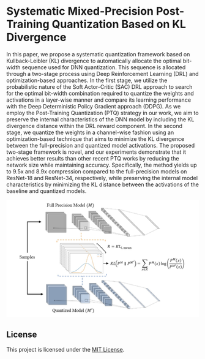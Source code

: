 # Systematic Mixed-Precision Post-Training Quantization Based on KL Divergence

In this paper, we propose a systematic quantization framework based on Kullback-Leibler (KL) divergence to automatically allocate the optimal bit-width sequence used for DNN quantization. This sequence is allocated through a two-stage process using Deep Reinforcement Learning (DRL) and optimization-based approaches. In the first stage, we utilize the probabilistic nature of the Soft Actor-Critic (SAC) DRL approach to search for the optimal bit-width combination required to quantize the weights and activations in a layer-wise manner and compare its learning performance with the Deep Deterministic Policy Gradient approach (DDPG). As we employ the Post-Training Quantization (PTQ) strategy in our work, we aim to preserve the internal characteristics of the DNN model by including the KL divergence distance within the DRL reward component. In the second stage, we quantize the weights in a channel-wise fashion using an optimization-based technique that aims to minimize the KL divergence between the full-precision and quantized model activations. The proposed two-stage framework is novel, and our experiments demonstrate that it achieves better results than other recent PTQ works by reducing the network size while maintaining accuracy. Specifically, the method yields up to 9.5x and 8.9x compression compared to the full-precision models on ResNet-18 and ResNet-34, respectively, while preserving the internal model characteristics by minimizing the KL distance between the activations of the baseline and quantized models.

![Image Alt Text](img/KL.jpg)
## License

This project is licensed under the [MIT License](LICENSE).
